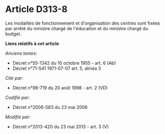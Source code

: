 # Article D313-8

Les modalités de fonctionnement et d'organisation des centres sont fixées par arrêté du ministre chargé de l'éducation et du
ministre chargé du budget.

**Liens relatifs à cet article**

_Anciens textes_:

  - Décret n°55-1342 du 10 octobre 1955 - art. 6 (Ab)
  - Décret n°71-541 1971-07-07 art. 5, alinéa 3

_Cité par_:

  - Décret n°98-719 du 20 août 1998 - art. 2 (VD)

_Codifié par_:

  - Décret n°2006-583 du 23 mai 2006

_Modifié par_:

  - Décret n°2013-420 du 23 mai 2013 - art. 3 (V)
